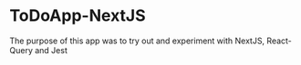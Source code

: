 # ToDoApp-NextJS
The purpose of this app was to try out and experiment with NextJS, React-Query and Jest

